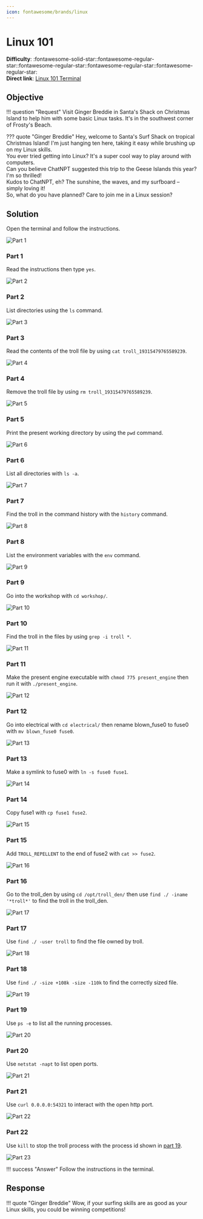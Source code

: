 ```yaml
---
icon: fontawesome/brands/linux
---
```


# Linux 101

**Difficulty**: :fontawesome-solid-star::fontawesome-regular-star::fontawesome-regular-star::fontawesome-regular-star::fontawesome-regular-star:<br/>
**Direct link**: [Linux 101 Terminal](https://hhc23-wetty.holidayhackchallenge.com/?&challenge=linux101)

## Objective

!!! question "Request"
    Visit Ginger Breddie in Santa's Shack on Christmas Island to help him with some basic Linux tasks. It's in the southwest corner of Frosty's Beach.

??? quote "Ginger Breddie"
    Hey, welcome to Santa's Surf Shack on tropical Christmas Island! I'm just hanging ten here, taking it easy while brushing up on my Linux skills.<br>
    You ever tried getting into Linux? It's a super cool way to play around with computers.<br>
    Can you believe ChatNPT suggested this trip to the Geese Islands this year? I'm so thrilled!<br>
    Kudos to ChatNPT, eh? The sunshine, the waves, and my surfboard – simply loving it!<br>
    So, what do you have planned? Care to join me in a Linux session?

## Solution

Open the terminal and follow the instructions.

![Part 1](../img/objectives/linux_101/part1.png)

### Part 1

Read the instructions then type ```yes```.

![Part 2](../img/objectives/linux_101/part2.png)

### Part 2

List directories using the ```ls``` command.

![Part 3](../img/objectives/linux_101/part3.png)

### Part 3

Read the contents of the troll file by using ```cat troll_19315479765589239```.

![Part 4](../img/objectives/linux_101/part4.png)

### Part 4

Remove the troll file by using ```rm troll_19315479765589239```.

![Part 5](../img/objectives/linux_101/part5.png)

### Part 5

Print the present working directory by using the ```pwd``` command.

![Part 6](../img/objectives/linux_101/part6.png)

### Part 6

List all directories with ```ls -a```.

![Part 7](../img/objectives/linux_101/part7.png)

### Part 7

Find the troll in the command history with the ```history``` command.

![Part 8](../img/objectives/linux_101/part8.png)

### Part 8

List the environment variables with the ```env``` command.

![Part 9](../img/objectives/linux_101/part9.png)

### Part 9

Go into the workshop with ```cd workshop/```.

![Part 10](../img/objectives/linux_101/part10.png)

### Part 10

Find the troll in the files by using ```grep -i troll *```.

![Part 11](../img/objectives/linux_101/part11.png)

### Part 11

Make the present engine executable with ```chmod 775 present_engine``` then run it with ```./present_engine```.

![Part 12](../img/objectives/linux_101/part12.png)

### Part 12

Go into electrical with ```cd electrical/``` then rename blown_fuse0 to fuse0 with ```mv blown_fuse0 fuse0```.

![Part 13](../img/objectives/linux_101/part13.png)

### Part 13

Make a symlink to fuse0 with ```ln -s fuse0 fuse1```.

![Part 14](../img/objectives/linux_101/part14.png)

### Part 14

Copy fuse1 with ```cp fuse1 fuse2```.

![Part 15](../img/objectives/linux_101/part15.png)

### Part 15

Add ```TROLL_REPELLENT``` to the end of fuse2 with ```cat >> fuse2```.

![Part 16](../img/objectives/linux_101/part16.png)

### Part 16

Go to the troll_den by using ```cd /opt/troll_den/``` then use ```find ./ -iname '*troll*'``` to find the troll in the troll_den.

![Part 17](../img/objectives/linux_101/part17.png)

### Part 17

Use ```find ./ -user troll``` to find the file owned by troll.

![Part 18](../img/objectives/linux_101/part18.png)

### Part 18

Use ```find ./ -size +108k -size -110k``` to find the correctly sized file.

![Part 19](../img/objectives/linux_101/part19.png)

### Part 19

Use ```ps -e``` to list all the running processes.

![Part 20](../img/objectives/linux_101/part20.png)

### Part 20

Use ```netstat -napt``` to list open ports.

![Part 21](../img/objectives/linux_101/part21.png)

### Part 21

Use ```curl 0.0.0.0:54321``` to interact with the open http port.

![Part 22](../img/objectives/linux_101/part22.png)

### Part 22

Use ```kill``` to stop the troll process with the process id shown in [part 19](#part-19).

![Part 23](../img/objectives/linux_101/part23.png)

!!! success "Answer"
    Follow the instructions in the terminal.

## Response

!!! quote "Ginger Breddie"
    Wow, if your surfing skills are as good as your Linux skills, you could be winning competitions!
